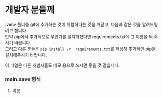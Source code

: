 # 개발자 분들께
.venv 폴더를 git에 추가하는 것이 위험하다는 것을 깨닫고, 다음과 같은 것을 알려드릴려고 합니다.    
만약 pip에서 추가적으로 무언가를 설치하셨다면 requirements.txt에 그 이름을 써 주시기 바랍니다.    
그리고 다른 분들은 `pip install -r  requirements.txt`를 작성해 추가적인 pip을 설치해주시기 바랍니다.

이 파일은 다른 개발자들도 메모 용으로 쓰시면 좋을 것 같습니다.

### main.save 형식
1. 이름